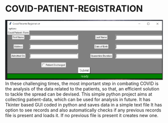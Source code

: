 # COVID-PATIENT-REGISTRATION
![alt text](https://github.com/kvora125/COVID-PATIENT-REGISTRATION/blob/main/images/Welcome%20Frame.png?raw=true)
In these challenging times, the most important step in combating COVID is the analysis of the data related to the patients, so that, an efficient solution to tackle the spread can be devised. This simple python project aims at collecting patient-data, which can be used for analysis in future.
It has Tkinter based GUI coded in python and saves data in a simple text file 
It has option to see records and also automatically checks if any previous records file is present and loads it.
If no previous file is present it creates new one.
